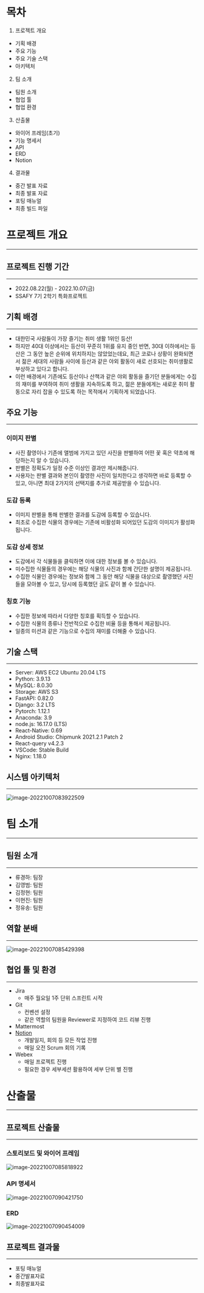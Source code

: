 # 목차
1. 프로젝트 개요
 - 기획 배경
 - 주요 기능
 - 주요 기술 스택
 - 아키텍처

2. 팀 소개
 - 팀원 소개
 - 협업 툴
 - 협업 환경

3. 산출물
 - 와이어 프레임(초기)
 - 기능 명세서
 - API
 - ERD
 - Notion

4. 결과물
 - 중간 발표 자료
 - 최종 발표 자료
 - 포팅 매뉴얼
 - 최종 빌드 파일



# 프로젝트 개요

---



## 프로젝트 진행 기간

---

- 2022.08.22(월) - 2022.10.07(금)
- SSAFY 7기 2학기 특화프로젝트



## 기획 배경

---

- 대한민국 사람들이 가장 즐기는 취미 생활 1위인 등산!
- 하지만 40대 이상에서는 등산이 꾸준히 1위를 유지 중인 반면, 30대 이하에서는 등산은 그 동안 높은 순위에 위치하지는 않았었는데요, 최근 코로나 상황이 완화되면서 젊은 세대의 사람들 사이에 등산과 같은 야외 활동이 새로 선호되는 취미생활로 부상하고 있다고 합니다.
- 이런 배경에서 기존에도 등산이나 산책과 같은 야외 활동을 즐기던 분들에게는 수집의 재미를 부여하여 취미 생활을 지속하도록 하고, 젊은 분들에게는 새로운 취미 활동으로 자리 잡을 수 있도록 하는 목적에서 기획하게 되었습니다.



## 주요 기능

---

### 이미지 판별

- 사진 촬영이나 기존에 앨범에 가지고 있던 사진을 판별하여 어떤 꽃 혹은 약초에 해당하는지 알 수 있습니다.
- 판별은 정확도가 일정 수준 이상인 결과만 제시해줍니다.
- 사용자는 판별 결과와 본인이 촬영한 사진이 일치한다고 생각하면 바로 등록할 수 있고, 아니면 최대 2가지의 선택지를 추가로 제공받을 수 있습니다.

### 도감 등록

- 이미지 판별을 통해 판별한 결과를 도감에 등록할 수 있습니다.
- 최초로 수집한 식물의 경우에는 기존에 비활성화 되어있던 도감의 이미지가 활성화됩니다.

### 도감 상세 정보

- 도감에서 각 식물들을 클릭하면 이에 대한 정보를 볼 수 있습니다.
- 미수집한 식물들의 경우에는 해당 식물의 사진과 함께 간단한 설명이 제공됩니다.
- 수집한 식물인 경우에는 정보와 함께 그 동안 해당 식물을 대상으로 촬영했던 사진들을 모아볼 수 있고, 당시에 등록했던 글도 같이 볼 수 있습니다.

### 칭호 기능

- 수집한 정보에 따라서 다양한 칭호를 획득할 수 있습니다.
- 수집한 식물의 종류나 전반적으로 수집한 비율 등을 통해서 제공됩니다.
- 일종의 미션과 같은 기능으로 수집의 재미를 더해줄 수 있습니다.



## 기술 스택

---

- Server: AWS EC2 Ubuntu 20.04 LTS
- Python: 3.9.13
- MySQL: 8.0.30
- Storage: AWS S3
- FastAPI: 0.82.0
- Django: 3.2 LTS
- Pytorch: 1.12.1
- Anaconda: 3.9
- node.js: 16.17.0 (LTS)
- React-Native: 0.69
- Android Studio: Chipmunk 2021.2.1 Patch 2
- React-query v4.2.3
- VSCode: Stable Build
- Nginx: 1.18.0



## 시스템 아키텍처

---

![image-20221007083922509](README.assets/image-20221007083922509.png)



## 

# 팀 소개

---



## 팀원 소개 

---

- 류경하: 팀장
- 김영범: 팀원
- 김정현: 팀원
- 이현진: 팀원
- 정유송: 팀원



## 역할 분배

---

![image-20221007085429398](README.assets/image-20221007085429398.png)



## 협업 툴 및 환경

---

- Jira
  - 매주 월요일 1주 단위 스프린트 시작
- Git
  - 컨벤션 설정
  - 같은 역할의 팀원을 Reviewer로 지정하여 코드 리뷰 진행
- Mattermost
- [Notion](https://www.notion.so/EPARI-175581b4ce4f464792cedf0c57a74b5a)
  - 개발일지, 회의 등 모든 작업 진행
  - 매일 오전 Scrum 회의 기록
- Webex
  - 매일 프로젝트 진행
  - 필요한 경우 세부세션 활용하여 세부 단위 별 진행





# 산출물

---



## 프로젝트 산출물

---

### 스토리보드 및 와이어 프레임

![image-20221007085818922](README.assets/image-20221007085818922.png)



### API 명세서

![image-20221007090421750](README.assets/image-20221007090421750.png)



### ERD

![image-20221007090454009](README.assets/image-20221007090454009.png)



## 프로젝트 결과물

---

- 포팅 매뉴얼
- 중간발표자료
- 최종발표자료
